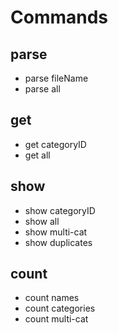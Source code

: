 
# Commands

## parse
- parse fileName
- parse all

## get
- get categoryID
- get all

## show
- show categoryID
- show all
- show multi-cat
- show duplicates

## count
- count names
- count categories
- count multi-cat
